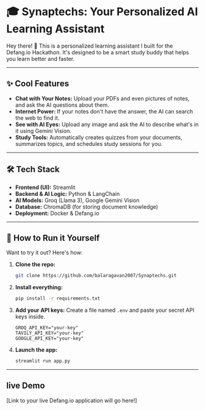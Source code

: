 # 🎓 Synaptechs: Your Personalized AI Learning Assistant

Hey there! 👋 This is a personalized learning assistant I built for the Defang.io Hackathon. It's designed to be a smart study buddy that helps you learn better and faster.

---

## ✨ Cool Features

* **Chat with Your Notes:** Upload your PDFs and even pictures of notes, and ask the AI questions about them.
* **Internet Power:** If your notes don't have the answer, the AI can search the web to find it.
* **See with AI Eyes:** Upload any image and ask the AI to describe what's in it using Gemini Vision.
* **Study Tools:** Automatically creates quizzes from your documents, summarizes topics, and schedules study sessions for you.

---

## 🛠️ Tech Stack

* **Frontend (UI):** Streamlit
* **Backend & AI Logic:** Python & LangChain
* **AI Models:** Groq (Llama 3), Google Gemini Vision
* **Database:** ChromaDB (for storing document knowledge)
* **Deployment:** Docker & Defang.io

---

## 🚀 How to Run it Yourself

Want to try it out? Here's how:

1.  **Clone the repo:**
    ```bash
    git clone https://github.com/balaragavan2007/Synaptechs.git
    ```
2.  **Install everything:**
    ```bash
    pip install -r requirements.txt
    ```
3.  **Add your API keys:** Create a file named `.env` and paste your secret API keys inside.
    ```
    GROQ_API_KEY="your-key"
    TAVILY_API_KEY="your-key"
    GOOGLE_API_KEY="your-key"
    ```
4.  **Launch the app:**
    ```bash
    streamlit run app.py
    ```

---

##  live Demo

[Link to your live Defang.io application will go here!]
